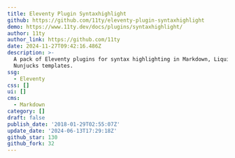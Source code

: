 ```yaml
---
title: Eleventy Plugin Syntaxhighlight
github: https://github.com/11ty/eleventy-plugin-syntaxhighlight
demo: https://www.11ty.dev/docs/plugins/syntaxhighlight/
author: 11ty
author_link: https://github.com/11ty
date: 2024-11-27T09:42:16.486Z
description: >-
  A pack of Eleventy plugins for syntax highlighting in Markdown, Liquid, and
  Nunjucks templates.
ssg:
  - Eleventy
css: []
ui: []
cms:
  - Markdown
category: []
draft: false
publish_date: '2018-01-29T02:55:07Z'
update_date: '2024-06-13T17:29:18Z'
github_star: 130
github_fork: 32
---
```


